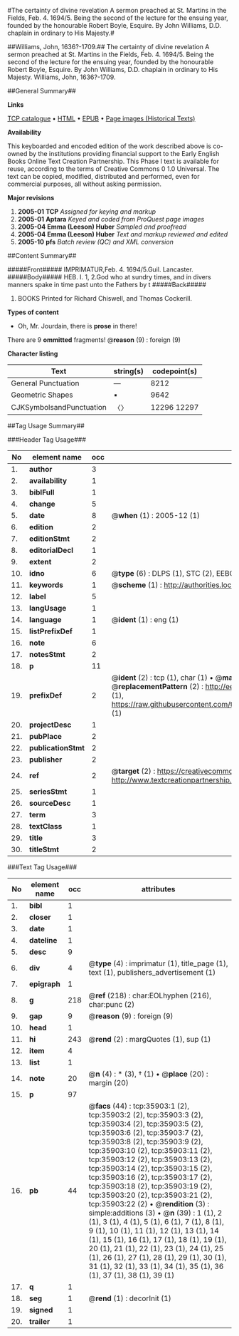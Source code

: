 #The certainty of divine revelation A sermon preached at St. Martins in the Fields, Feb. 4. 1694/5. Being the second of the lecture for the ensuing year, founded by the honourable Robert Boyle, Esquire. By John Williams, D.D. chaplain in ordinary to His Majesty.#

##Williams, John, 1636?-1709.##
The certainty of divine revelation A sermon preached at St. Martins in the Fields, Feb. 4. 1694/5. Being the second of the lecture for the ensuing year, founded by the honourable Robert Boyle, Esquire. By John Williams, D.D. chaplain in ordinary to His Majesty.
Williams, John, 1636?-1709.

##General Summary##

**Links**

[TCP catalogue](http://www.ota.ox.ac.uk/tcp/)  • 
[HTML](http://tei.it.ox.ac.uk/tcp/Texts-HTML/free/A66/A66386.html)  • 
[EPUB](http://tei.it.ox.ac.uk/tcp/Texts-EPUB/free/A66/A66386.epub) • 
[Page images (Historical Texts)](https://data.historicaltexts.jisc.ac.uk/view?pubId=eebo-99831440e&pageId=eebo-99831440e-35903-1)

**Availability**

This keyboarded and encoded edition of the
	       work described above is co-owned by the institutions
	       providing financial support to the Early English Books
	       Online Text Creation Partnership. This Phase I text is
	       available for reuse, according to the terms of Creative
	       Commons 0 1.0 Universal. The text can be copied,
	       modified, distributed and performed, even for
	       commercial purposes, all without asking permission.

**Major revisions**

1. __2005-01__ __TCP__ *Assigned for keying and markup*
1. __2005-01__ __Aptara__ *Keyed and coded from ProQuest page images*
1. __2005-04__ __Emma (Leeson) Huber__ *Sampled and proofread*
1. __2005-04__ __Emma (Leeson) Huber__ *Text and markup reviewed and edited*
1. __2005-10__ __pfs__ *Batch review (QC) and XML conversion*

##Content Summary##

#####Front#####
IMPRIMATUR,Feb. 4.
1694/5.Guil. Lancaster.
#####Body#####
HEB. I. 1, 2.God who at sundry times, and in divers
manners spake in time past unto the Fathers
by t
#####Back#####

1. BOOKS Printed for Richard Chiswell, and
Thomas Cockerill.

**Types of content**

  * Oh, Mr. Jourdain, there is **prose** in there!

There are 9 **ommitted** fragments! 
 @__reason__ (9) : foreign (9)

**Character listing**


|Text|string(s)|codepoint(s)|
|---|---|---|
|General Punctuation|—|8212|
|Geometric Shapes|▪|9642|
|CJKSymbolsandPunctuation|〈〉|12296 12297|

##Tag Usage Summary##

###Header Tag Usage###

|No|element name|occ|attributes|
|---|---|---|---|
|1.|__author__|3||
|2.|__availability__|1||
|3.|__biblFull__|1||
|4.|__change__|5||
|5.|__date__|8| @__when__ (1) : 2005-12 (1)|
|6.|__edition__|2||
|7.|__editionStmt__|2||
|8.|__editorialDecl__|1||
|9.|__extent__|2||
|10.|__idno__|6| @__type__ (6) : DLPS (1), STC (2), EEBO-CITATION (1), PROQUEST (1), VID (1)|
|11.|__keywords__|1| @__scheme__ (1) : http://authorities.loc.gov/ (1)|
|12.|__label__|5||
|13.|__langUsage__|1||
|14.|__language__|1| @__ident__ (1) : eng (1)|
|15.|__listPrefixDef__|1||
|16.|__note__|6||
|17.|__notesStmt__|2||
|18.|__p__|11||
|19.|__prefixDef__|2| @__ident__ (2) : tcp (1), char (1)  •  @__matchPattern__ (2) : ([0-9\-]+):([0-9IVX]+) (1), (.+) (1)  •  @__replacementPattern__ (2) : http://eebo.chadwyck.com/downloadtiff?vid=$1&page=$2 (1), https://raw.githubusercontent.com/textcreationpartnership/Texts/master/tcpchars.xml#$1 (1)|
|20.|__projectDesc__|1||
|21.|__pubPlace__|2||
|22.|__publicationStmt__|2||
|23.|__publisher__|2||
|24.|__ref__|2| @__target__ (2) : https://creativecommons.org/publicdomain/zero/1.0/ (1), http://www.textcreationpartnership.org/docs/. (1)|
|25.|__seriesStmt__|1||
|26.|__sourceDesc__|1||
|27.|__term__|3||
|28.|__textClass__|1||
|29.|__title__|3||
|30.|__titleStmt__|2||


###Text Tag Usage###

|No|element name|occ|attributes|
|---|---|---|---|
|1.|__bibl__|1||
|2.|__closer__|1||
|3.|__date__|1||
|4.|__dateline__|1||
|5.|__desc__|9||
|6.|__div__|4| @__type__ (4) : imprimatur (1), title_page (1), text (1), publishers_advertisement (1)|
|7.|__epigraph__|1||
|8.|__g__|218| @__ref__ (218) : char:EOLhyphen (216), char:punc (2)|
|9.|__gap__|9| @__reason__ (9) : foreign (9)|
|10.|__head__|1||
|11.|__hi__|243| @__rend__ (2) : margQuotes (1), sup (1)|
|12.|__item__|4||
|13.|__list__|1||
|14.|__note__|20| @__n__ (4) : * (3), † (1)  •  @__place__ (20) : margin (20)|
|15.|__p__|97||
|16.|__pb__|44| @__facs__ (44) : tcp:35903:1 (2), tcp:35903:2 (2), tcp:35903:3 (2), tcp:35903:4 (2), tcp:35903:5 (2), tcp:35903:6 (2), tcp:35903:7 (2), tcp:35903:8 (2), tcp:35903:9 (2), tcp:35903:10 (2), tcp:35903:11 (2), tcp:35903:12 (2), tcp:35903:13 (2), tcp:35903:14 (2), tcp:35903:15 (2), tcp:35903:16 (2), tcp:35903:17 (2), tcp:35903:18 (2), tcp:35903:19 (2), tcp:35903:20 (2), tcp:35903:21 (2), tcp:35903:22 (2)  •  @__rendition__ (3) : simple:additions (3)  •  @__n__ (39) : 1 (1), 2 (1), 3 (1), 4 (1), 5 (1), 6 (1), 7 (1), 8 (1), 9 (1), 10 (1), 11 (1), 12 (1), 13 (1), 14 (1), 15 (1), 16 (1), 17 (1), 18 (1), 19 (1), 20 (1), 21 (1), 22 (1), 23 (1), 24 (1), 25 (1), 26 (1), 27 (1), 28 (1), 29 (1), 30 (1), 31 (1), 32 (1), 33 (1), 34 (1), 35 (1), 36 (1), 37 (1), 38 (1), 39 (1)|
|17.|__q__|1||
|18.|__seg__|1| @__rend__ (1) : decorInit (1)|
|19.|__signed__|1||
|20.|__trailer__|1||
